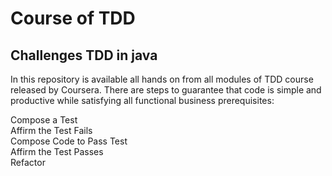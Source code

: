# Course of TDD
## Challenges TDD in java
In this repository is available all hands on from all modules of TDD course released by Coursera. There are steps to guarantee that code is simple and productive while satisfying all functional business prerequisites:

Compose a Test\
Affirm the Test Fails\
Compose Code to Pass Test\
Affirm the Test Passes\
Refactor
